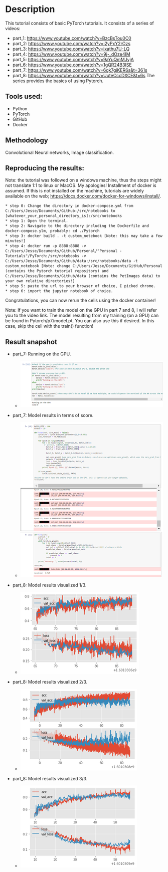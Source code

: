 # Description
This tutorial consists of basic PyTorch tutorials. It consists of a series of videos:
   * part_1: https://www.youtube.com/watch?v=BzcBsTou0C0
   * part_2: https://www.youtube.com/watch?v=i2yPxY2rOzs
   * part_3: https://www.youtube.com/watch?v=ixathu7U-LQ
   * part_4: https://www.youtube.com/watch?v=9j-_dOze4IM
   * part_5: https://www.youtube.com/watch?v=9aYuQmMJvjA
   * part_6: https://www.youtube.com/watch?v=1gQR24B3ISE
   * part_7: https://www.youtube.com/watch?v=6gk7giKER6s&t=361s
   * part_8: https://www.youtube.com/watch?v=UuteCccDXCE&t=6s
The series provides the basics of using Pytorch.

## Tools used:
   * Python
   * PyTorch
   * GitHub
   * Docker
   
## Methodology
Convolutional Neural networks, Image classification.

## Reproducing the results:
Note: the tutorial was followed on a windows machine, thus the steps might not translate 
1:1 to linux or MacOS. My apologies! Installment of docker is assumed. If this is not installed
on the machine, tutorials are widely available on the web; https://docs.docker.com/docker-for-windows/install/.
  
	* step 0: Change the directory in docker-compose.yml from C:/Users/Jesse/Documents/GitHub:/src/notebooks to [whatever_your_personal_directory_is]:/src/notebooks
	* step 1: Open the terminal.
	* step 2: Navigate to the directory including the Dockerfile and docker-compose.ylm, probably: cd ./Pytorch
	* step 3: docker build . -t custom_notebook [Note: this may take a few minutes!]
	* step 4: docker run -p 8888:8888 -v C:/Users/Jesse/Documents/GitHub/Personal/"Personal - Tutorials"/PyTorch:/src/notebooks -v C:/Users/Jesse/Documents/GitHub/data:/src/notebooks/data -t custom_notebook [Note: change C:/Users/Jesse/Documents/GitHub/Personal (contains the Pytorch tutorial repository) and C:/Users/Jesse/Documents/GitHub/data (contains the PetImages data) to your own relative directories!] 
	* step 5: paste the url to your browser of choice, I picked chrome.
	* step 6: import the jupyter notebook of choice.
Congratulations, you can now rerun the cells using the docker container!

Note: If you want to train the model on the GPU in part 7 and 8, I will refer you to the video link. The model resulting from my training (on a GPU) 
can be found in Pytorch/p7/model.pt. You can also use this if desired. In this case, skip the cell with the train() function!

## Result snapshot

   * part_7: Running on the GPU.
		* ![](Images/p7_running_on_gpu.PNG)
   
   * part_7: Model results in terms of score.
		* ![](Images/p7_model_results.PNG)
   
   * part_8: Model results visualized 1/3.
		* ![](Images/train_and_validation_batch100_epochs5.png)
   
   * part_8: Model results visualized 2/3.
		* ![](Images/train_and_validation_batch100_epochs20.png)
   
   * part_8: Model results visualized 3/3.
		* ![](Images/train_and_validation_batch1000_epochs20.png)

